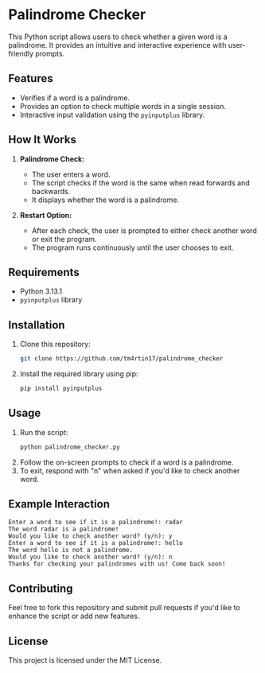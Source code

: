 # Palindrome Checker

This Python script allows users to check whether a given word is a palindrome. It provides an intuitive and interactive experience with user-friendly prompts.

## Features
- Verifies if a word is a palindrome.
- Provides an option to check multiple words in a single session.
- Interactive input validation using the `pyinputplus` library.

## How It Works
1. **Palindrome Check:**
   - The user enters a word.
   - The script checks if the word is the same when read forwards and backwards.
   - It displays whether the word is a palindrome.

2. **Restart Option:**
   - After each check, the user is prompted to either check another word or exit the program.
   - The program runs continuously until the user chooses to exit.

## Requirements
- Python 3.13.1
- `pyinputplus` library

## Installation
1. Clone this repository:
   ```bash
   git clone https://github.com/tm4rtin17/palindrome_checker
   ```
2. Install the required library using pip:
   ```bash
   pip install pyinputplus
   ```

## Usage
1. Run the script:
   ```bash
   python palindrome_checker.py
   ```
2. Follow the on-screen prompts to check if a word is a palindrome.
3. To exit, respond with "n" when asked if you'd like to check another word.

## Example Interaction
```plaintext
Enter a word to see if it is a palindrome!: radar
The word radar is a palindrome!
Would you like to check another word? (y/n): y
Enter a word to see if it is a palindrome!: hello
The word hello is not a palindrome.
Would you like to check another word? (y/n): n
Thanks for checking your palindromes with us! Come back soon!
```

## Contributing
Feel free to fork this repository and submit pull requests if you'd like to enhance the script or add new features.

## License
This project is licensed under the MIT License.
